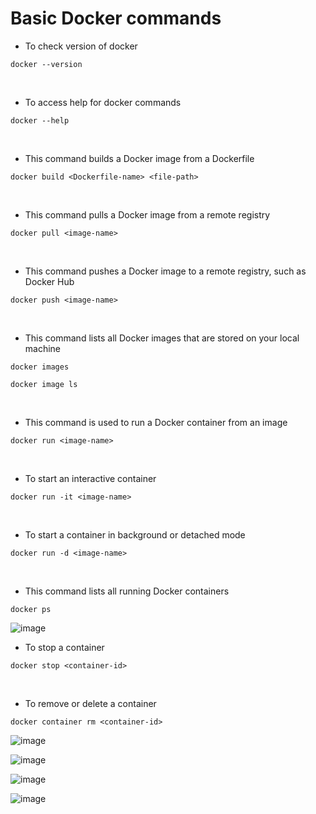 # Basic Docker commands

- To check version of docker
```
docker --version
```
<br />  

- To access help for docker commands
```
docker --help
```
<br />  

- This command builds a Docker image from a Dockerfile
```
docker build <Dockerfile-name> <file-path>
```
<br />  

- This command pulls a Docker image from a remote registry
```
docker pull <image-name>
```
<br />  

- This command pushes a Docker image to a remote registry, such as Docker Hub
```
docker push <image-name>
```
<br />  

- This command lists all Docker images that are stored on your local machine
```
docker images
```
```
docker image ls
```
<br />  

- This command is used to run a Docker container from an image
```
docker run <image-name>
```
<br />  

- To start an interactive container
```
docker run -it <image-name>
```
<br />  

- To start a container in background or detached mode
```
docker run -d <image-name>
```
<br />  

- This command lists all running Docker containers
```
docker ps
```
![image](https://user-images.githubusercontent.com/117569148/222965330-e10c8def-b6bc-4ac8-a61f-3194947762d6.png)
<br />  

- To stop a container
```
docker stop <container-id>
```
<br />  

- To remove or delete a container
```
docker container rm <container-id>
```
![image](https://user-images.githubusercontent.com/117569148/222965915-a7cdacad-6ab8-4856-b9ac-2f67477a1834.png)

![image](https://user-images.githubusercontent.com/117569148/222966530-f2d4e413-c345-48ea-90d7-33609662c347.png)

![image](https://user-images.githubusercontent.com/117569148/222967413-64f8cf2a-5864-4c95-ab42-439a0816e797.png)

![image](https://user-images.githubusercontent.com/117569148/222967970-cb81fac3-db6b-43f5-baa3-64919596ca97.png)


